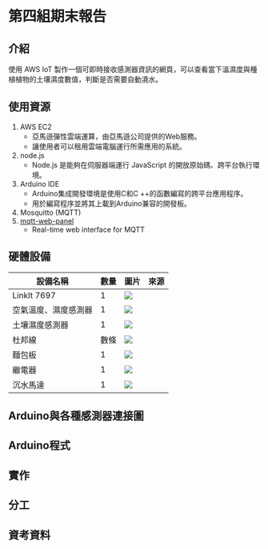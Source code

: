 # 第四組期末報告

## 介紹
使用 AWS IoT 製作一個可即時接收感測器資訊的網頁，可以查看當下溫濕度與種植植物的土壤濕度數值，判斷是否需要自動澆水。
## 使用資源
1. AWS EC2
    * 亞馬遜彈性雲端運算，由亞馬遜公司提供的Web服務。
    * 讓使用者可以租用雲端電腦運行所需應用的系統。
2. node.js
    * Node.js 是能夠在伺服器端運行 JavaScript 的開放原始碼、跨平台執行環境。
3. Arduino IDE
    * Arduino集成開發環境是使用C和C ++的函數編寫的跨平台應用程序。
    * 用於編寫程序並將其上載到Arduino兼容的開發板。
4. Mosquitto (MQTT)
5. [mqtt-web-panel](https://github.com/mingruport/mqtt-web-panel)
    * Real-time web interface for MQTT

## 硬體設備

| 設備名稱 | 數量 | 圖片 | 來源 |
| -------- | -------- | -------- | -------- | 
| LinkIt 7697 | 1 | ![](https://i.imgur.com/Umzsgp6.png) |
| 空氣溫度、濕度感測器 | 1 | ![](https://i.imgur.com/EqUIH8X.png) |
| 土壤濕度感測器 | 1 | ![](https://i.imgur.com/mhnrlHU.png) |
| 杜邦線 | 數條 | ![](https://i.imgur.com/sNIO1kV.png) | 
| 麵包板 | 1 | ![](https://i.imgur.com/Yqd6V5X.png) |
| 繼電器 | 1 | ![](https://i.imgur.com/dQ3HgWv.png) |
| 沉水馬達 | 1 | ![](https://i.imgur.com/F2Pk1LC.png) |

## Arduino與各種感測器連接圖

## Arduino程式

## 實作

## 分工

## 資考資料
